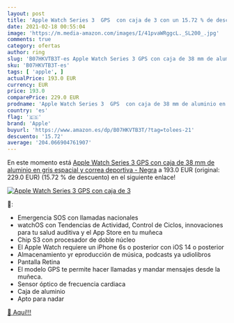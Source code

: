 ```yaml
---
layout: post
title: 'Apple Watch Series 3  GPS  con caja de 3 con un 15.72 % de descuento'
date: 2021-02-18 00:55:04
image: 'https://m.media-amazon.com/images/I/41pvaWRggcL._SL200_.jpg'
comments: true
category: ofertas
author: ring
slug: 'B07HKVTB3T-es Apple Watch Series 3 GPS con caja de 38 mm de aluminio en...'
sku: 'B07HKVTB3T-es'
tags: [ 'apple', ]
actualPrice: 193.0 EUR
currency: EUR
price: 193.0
comparePrice: 229.0 EUR
prodname: 'Apple Watch Series 3  GPS  con caja de 38 mm de aluminio en gris espacial y correa deportiva - Negra'
country: 'es'
flag: '🇪🇸'
brand: 'Apple'
buyurl: 'https://www.amazon.es/dp/B07HKVTB3T/?tag=tolees-21'
descuento: '15.72'
average: '204.066904761907'
---
```


En este momento está [Apple Watch Series 3  GPS  con caja de 38 mm de aluminio en gris espacial y correa deportiva - Negra](https://www.amazon.es/dp/B07HKVTB3T/?tag=tolees-21) a 193.0 EUR (original: 229.0 EUR) (15.72 %  de descuento) en el siguiente enlace!

[![Apple Watch Series 3  GPS  con caja de 3](https://m.media-amazon.com/images/I/41pvaWRggcL._SL200_.jpg)](https://www.amazon.es/dp/B07HKVTB3T/?tag=tolees-21)

🔎:

- Emergencia SOS con llamadas nacionales
- watchOS con Tendencias de Actividad, Control de Ciclos, innovaciones para tu salud auditiva y el App Store en tu muñeca
- Chip S3 con procesador de doble núcleo
- El Apple Watch requiere un iPhone 6s o posterior con iOS 14 o posterior
- Almacenamiento yr eproducción de música, podcasts ya udiolibros
- Pantalla Retina
- El modelo GPS te permite hacer llamadas y mandar mensajes desde la muñeca.
- Sensor óptico de frecuencia cardiaca
- Caja de aluminio
- Apto para nadar

[🛒 Aquí!!!](https://www.amazon.es/dp/B07HKVTB3T/?tag=tolees-21)

